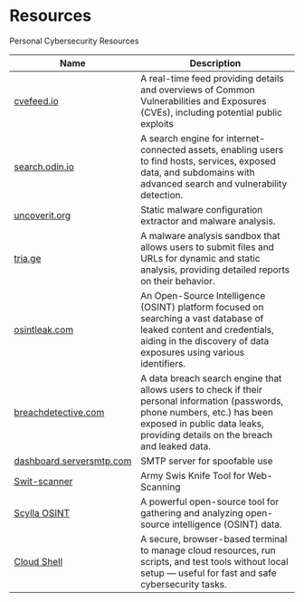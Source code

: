 # Resources
Personal Cybersecurity Resources



| Name                                     | Description                                  |
|------------------------------------------|----------------------------------------------|
| [cvefeed.io](https://cvefeed.io/)        | A real-time feed providing details and overviews of Common Vulnerabilities and Exposures (CVEs), including potential public exploits |
| [search.odin.io](https://search.odin.io/)   | A search engine for internet-connected assets, enabling users to find hosts, services, exposed data, and subdomains with advanced search and vulnerability detection. |
| [uncoverit.org](https://www.uncoverit.org/) | Static malware configuration extractor and malware analysis. |
| [tria.ge](https://tria.ge/)        | A malware analysis sandbox that allows users to submit files and URLs for dynamic and static analysis, providing detailed reports on their behavior. |
| [osintleak.com](https://osintleak.com/)  | An Open-Source Intelligence (OSINT) platform focused on searching a vast database of leaked content and credentials, aiding in the discovery of data exposures using various identifiers. |
| [breachdetective.com](https://breachdetective.com/) | A data breach search engine that allows users to check if their personal information (passwords, phone numbers, etc.) has been exposed in public data leaks, providing details on the breach and leaked data. |
|[dashboard.serversmtp.com](https://dashboard.serversmtp.com) | SMTP server for spoofable use |
|[Swit-scanner](https://github.com/RedSecurity/swit-scanner) | Army Swis Knife Tool for Web-Scanning |
|[Scylla OSINT](https://github.com/cybersecurity-team/Scylla) |A powerful open-source tool for gathering and analyzing open-source intelligence (OSINT) data. |
| [Cloud Shell](https://shell.cloud.google.com/?) | A secure, browser-based terminal to manage cloud resources, run scripts, and test tools without local setup — useful for fast and safe cybersecurity tasks. |

